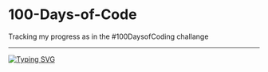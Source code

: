 # 100-Days-of-Code
<p>Tracking my progress as in the #100DaysofCoding challange</p>
<hr>
 
 [![Typing SVG](https://readme-typing-svg.herokuapp.com?color=%2323AC06&center=true&vCenter=true&multiline=true&width=1000&height=60&lines=The+whole+is+greater+than+the+sum+of+the+parts.;~Aristotle++++++)](https://git.io/typing-svg)
